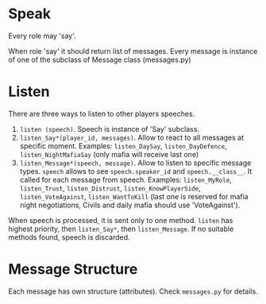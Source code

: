 Speak
=====

Every role may 'say'.

When role 'say' it should return list of messages. Every message is
instance of one of the subclass of Message class (messages.py)


Listen
======
There are three ways to listen to other players speeches.

1. `listen (speech)`. Speech is instance of 'Say' subclass.
2. `listen_Say*(player_id, messages)`. Allow to react to all messages at
   specific moment. Examples: `listen_DaySay`, `listen_DayDefence`, `listen_NightMafiaSay` (only mafia will receive last one)
3. `listen_Message*(speech, message)`. Allow to listen to specific
   message types. `speech` allows to see `speech.speaker_id` and
   `speech.__class__`. It called for each message from speech. Examples:
   `listen_MyRole`, `listen_Trust`, `listen_Distrust`, `listen_KnowPlayerSide`,
   `listen_VoteAgainst`, `listen_WantToKill` (last one is reserved for mafia night
     negotiations, Civils and daily mafia should use 'VoteAgainst').

When speech is processed, it is sent only to one method. `listen` has highest
priority, then `listen_Say*`, then `listen_Message`. If no suitable methods
found, speech is discarded.


Message Structure
=================
Each message has own structure (attributes). Check `messages.py` for details.
